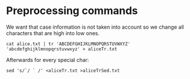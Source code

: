 # Preprocessing commands

We want that case information is not taken into account so we change all characters that are high into low ones.

```cat alice.txt | tr 'ABCDEFGHIJKLMNOPQRSTUVWXYZ' 'abcdefghijklmnopqrstuvwxyz' > aliceTr.txt```

Afterwards for every special char:

```sed 's/`/ ` /' <aliceTr.txt >aliceTrSed.txt```